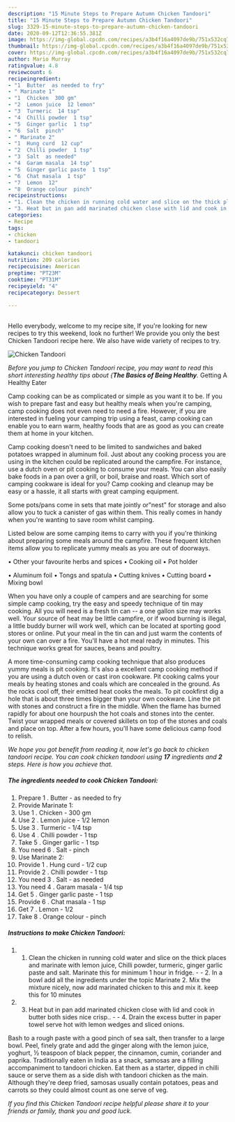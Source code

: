 ```yaml
---
description: "15 Minute Steps to Prepare Autumn Chicken Tandoori"
title: "15 Minute Steps to Prepare Autumn Chicken Tandoori"
slug: 3329-15-minute-steps-to-prepare-autumn-chicken-tandoori
date: 2020-09-12T12:36:55.381Z
image: https://img-global.cpcdn.com/recipes/a3b4f16a4097de9b/751x532cq70/chicken-tandoori-recipe-main-photo.jpg
thumbnail: https://img-global.cpcdn.com/recipes/a3b4f16a4097de9b/751x532cq70/chicken-tandoori-recipe-main-photo.jpg
cover: https://img-global.cpcdn.com/recipes/a3b4f16a4097de9b/751x532cq70/chicken-tandoori-recipe-main-photo.jpg
author: Mario Murray
ratingvalue: 4.8
reviewcount: 6
recipeingredient:
- "1  Butter  as needed to fry"
- " Marinate 1"
- "1  Chicken  300 gm"
- "2  Lemon juice  12 lemon"
- "3  Turmeric  14 tsp"
- "4  Chilli powder  1 tsp"
- "5  Ginger garlic  1 tsp"
- "6  Salt  pinch"
- " Marinate 2"
- "1  Hung curd  12 cup"
- "2  Chilli powder  1 tsp"
- "3  Salt  as needed"
- "4  Garam masala  14 tsp"
- "5  Ginger garlic paste  1 tsp"
- "6  Chat masala  1 tsp"
- "7  Lemon  12"
- "8  Orange colour  pinch"
recipeinstructions:
- "1. Clean the chicken in running cold water and slice on the thick places and marinate with lemon juice, Chilli powder, turmeric, ginger garlic paste and salt. Marinate this for minimum 1 hour in fridge.  2. In a bowl add all the ingredients under the topic Marinate 2. Mix the mixture nicely, now add marinated chicken to this and mix it. keep this for 10 minutes"
- "3. Heat but in pan add marinated chicken close with lid and cook in butter both sides nice crisp..  4. Drain the excess butter in paper towel serve hot with lemon wedges and sliced onions."
categories:
- Recipe
tags:
- chicken
- tandoori

katakunci: chicken tandoori 
nutrition: 209 calories
recipecuisine: American
preptime: "PT23M"
cooktime: "PT31M"
recipeyield: "4"
recipecategory: Dessert

---
```

<br>
Hello everybody, welcome to my recipe site, If you're looking for new recipes to try this weekend, look no further! We provide you only the best Chicken Tandoori recipe here. We also have wide variety of recipes to try.
<br>


![Chicken Tandoori](https://img-global.cpcdn.com/recipes/a3b4f16a4097de9b/751x532cq70/chicken-tandoori-recipe-main-photo.jpg)

<i>Before you jump to Chicken Tandoori recipe, you may want to read this short interesting healthy tips about {<strong>The Basics of Being Healthy</strong>.</i>
Getting A Healthy Eater

    
Camp cooking can be as complicated or simple as you want it to be. If you wish to prepare fast and easy but healthy meals when you're camping, camp cooking does not even need to need a fire. However, if you are interested in fueling your camping trip using a feast, camp cooking can enable you to earn warm, healthy foods that are as good as you can create them at home in your kitchen.

Camp cooking doesn't need to be limited to sandwiches and baked potatoes wrapped in aluminum foil.  Just about any cooking process you are using in the kitchen could be replicated around the campfire. For instance, use a dutch oven or pit cooking to consume your meals. You can also easily bake foods in a pan over a grill, or boil, braise and roast. Which sort of camping cookware is ideal for you? Camp cooking and cleanup may be easy or a hassle, it all starts with great camping equipment.

Some pots/pans come in sets that mate jointly or"nest" for storage and also allow you to tuck a canister of gas within them. This really comes in handy when you're wanting to save room whilst camping.

Listed below are some camping items to carry with you if you're thinking about preparing some meals around the campfire. These frequent kitchen items allow you to replicate yummy meals as you are out of doorways.


• Other your favourite herbs and spices
• Cooking oil
• Pot holder

• Aluminum foil
• Tongs and spatula
• Cutting knives
• Cutting board
• Mixing bowl


When you have only a couple of campers and are searching for some simple camp cooking, try the easy and speedy technique of tin may cooking. All you will need is a fresh tin can -- a one gallon size may works well. Your source of heat may be little campfire, or if wood burning is illegal, a little buddy burner will work well, which can be located at sporting good stores or online. Put your meal in the tin can and just warm the contents of your own can over a fire. You'll have a hot meal ready in minutes.  This technique works great for sauces, beans and poultry.

A more time-consuming camp cooking technique that also produces yummy meals is pit cooking.  It's also a excellent camp cooking method if you are using a dutch oven or cast iron cookware. Pit cooking calms your meals by heating stones and coals which are concealed in the ground. As the rocks cool off, their emitted heat cooks the meals. To pit cookfirst dig a hole that is about three times bigger than your own cookware. Line the pit with stones and construct a fire in the middle. When the flame has burned rapidly for about one hourpush the hot coals and stones into the center. Twist your wrapped meals or covered skillets on top of the stones and coals and place on top. After a few hours, you'll have some delicious camp food to relish.


<i>We hope you got benefit from reading it, now let's go back to chicken tandoori recipe. You can cook chicken tandoori using <strong>17</strong> ingredients and <strong>2</strong> steps. Here is how you achieve that.
</i>

##### The ingredients needed to cook Chicken Tandoori:

1. Prepare 1 . Butter - as needed to fry
1. Provide  Marinate 1:
1. Use 1 . Chicken - 300 gm
1. Use 2 . Lemon juice - 1/2 lemon
1. Use 3 . Turmeric - 1/4 tsp
1. Use 4 . Chilli powder - 1 tsp
1. Take 5 . Ginger garlic - 1 tsp
1. You need 6 . Salt - pinch
1. Use  Marinate 2:
1. Provide 1 . Hung curd - 1/2 cup
1. Provide 2 . Chilli powder - 1 tsp
1. You need 3 . Salt - as needed
1. You need 4 . Garam masala - 1/4 tsp
1. Get 5 . Ginger garlic paste - 1 tsp
1. Provide 6 . Chat masala - 1 tsp
1. Get 7 . Lemon - 1/2
1. Take 8 . Orange colour - pinch


##### Instructions to make Chicken Tandoori:

1. 1. Clean the chicken in running cold water and slice on the thick places and marinate with lemon juice, Chilli powder, turmeric, ginger garlic paste and salt. Marinate this for minimum 1 hour in fridge. -  - 2. In a bowl add all the ingredients under the topic Marinate 2. Mix the mixture nicely, now add marinated chicken to this and mix it. keep this for 10 minutes
1. 3. Heat but in pan add marinated chicken close with lid and cook in butter both sides nice crisp.. -  - 4. Drain the excess butter in paper towel serve hot with lemon wedges and sliced onions.


Bash to a rough paste with a good pinch of sea salt, then transfer to a large bowl. Peel, finely grate and add the ginger along with the lemon juice, yoghurt, ½ teaspoon of black pepper, the cinnamon, cumin, coriander and paprika. Traditionally eaten in India as a snack, samosas are a filling accompaniment to tandoori chicken. Eat them as a starter, dipped in chilli sauce or serve them as a side dish with tandoori chicken as the main. Although they&#39;re deep fried, samosas usually contain potatoes, peas and carrots so they could almost count as one serve of veg. 

<i>If you find this Chicken Tandoori recipe helpful please share it to your friends or family, thank you and good luck.</i>
